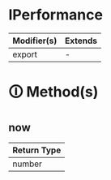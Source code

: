 # IPerformance

| Modifier(s)                            | Extends                                    |
|----------------------------------------|--------------------------------------------|
| export | - |

# &#128712; Method(s)

## now

| Return Type                       |
|-----------------------------------|
| number |